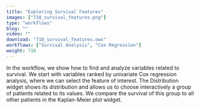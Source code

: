 ```yaml
---
title: "Exploring Survival Features"
images: ["710_survival_features.png"]
type: "workflows"
blog: ""
video: ""
download: "710_survival_features.ows"
workflows: ["Survival Analysis", "Cox Regression"]
weight: 710
---
```


In the workflow, we show how to find and analyze variables related to survival. We start with variables ranked by univariate Cox regression analysis, where we can select the feature of interest. The Distribution widget shows its distribution and allows us to choose interactively a group of patients related to its values. We compare the survival of this group to all other patients in the Kaplan-Meier plot widget.
